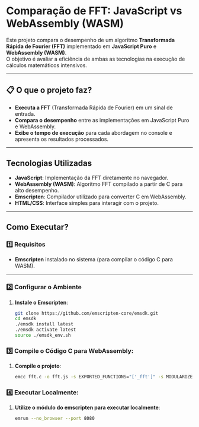 # Comparação de FFT: JavaScript vs WebAssembly (WASM)

Este projeto compara o desempenho de um algoritmo **Transformada Rápida de Fourier (FFT)** implementado em **JavaScript Puro** e **WebAssembly (WASM)**.  
O objetivo é avaliar a eficiência de ambas as tecnologias na execução de cálculos matemáticos intensivos.

---

## 📋 **O que o projeto faz?**
- **Executa a FFT** (Transformada Rápida de Fourier) em um sinal de entrada.
- **Compara o desempenho** entre as implementações em JavaScript Puro e WebAssembly.
- **Exibe o tempo de execução** para cada abordagem no console e apresenta os resultados processados.

---

## **Tecnologias Utilizadas**
- **JavaScript**: Implementação da FFT diretamente no navegador.
- **WebAssembly (WASM)**: Algoritmo FFT compilado a partir de C para alto desempenho.
- **Emscripten**: Compilador utilizado para converter C em WebAssembly.
- **HTML/CSS**: Interface simples para interagir com o projeto.

---

## **Como Executar?**

### 1️⃣ **Requisitos**
- **Emscripten** instalado no sistema (para compilar o código C para WASM).

---

### 2️⃣ **Configurar o Ambiente**
1. **Instale o Emscripten**:  
   ```bash
   git clone https://github.com/emscripten-core/emsdk.git
   cd emsdk
   ./emsdk install latest
   ./emsdk activate latest
   source ./emsdk_env.sh

### 3️⃣ **Compile o Código C para WebAssembly:**
1. **Compile o projeto**:  
    ```bash
   emcc fft.c -o fft.js -s EXPORTED_FUNCTIONS="['_fft']" -s MODULARIZE=1 -s ALLOW_MEMORY_GROWTH=1

### 4️⃣ **Executar Localmente:**
1. **Utilize o módulo do emscripten para executar localmente**:  
    ```bash
    emrun --no_browser --port 8080


